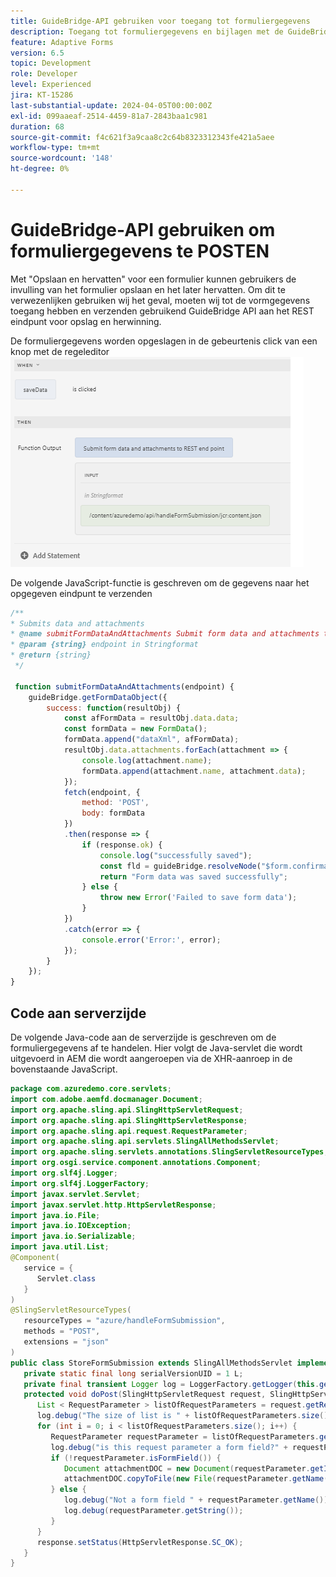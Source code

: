 ```yaml
---
title: GuideBridge-API gebruiken voor toegang tot formuliergegevens
description: Toegang tot formuliergegevens en bijlagen met de GuideBridge-API voor een basiscomponentgebaseerd adaptief formulier.
feature: Adaptive Forms
version: 6.5
topic: Development
role: Developer
level: Experienced
jira: KT-15286
last-substantial-update: 2024-04-05T00:00:00Z
exl-id: 099aaeaf-2514-4459-81a7-2843baa1c981
duration: 68
source-git-commit: f4c621f3a9caa8c2c64b8323312343fe421a5aee
workflow-type: tm+mt
source-wordcount: '148'
ht-degree: 0%

---
```


# GuideBridge-API gebruiken om formuliergegevens te POSTEN

Met &quot;Opslaan en hervatten&quot; voor een formulier kunnen gebruikers de invulling van het formulier opslaan en het later hervatten.
Om dit te verwezenlijken gebruiken wij het geval, moeten wij tot de vormgegevens toegang hebben en verzenden gebruikend GuideBridge API aan het REST eindpunt voor opslag en herwinning.

De formuliergegevens worden opgeslagen in de gebeurtenis click van een knop met de regeleditor
![ regel-redacteur ](assets/rule-editor.png)

De volgende JavaScript-functie is geschreven om de gegevens naar het opgegeven eindpunt te verzenden

```javascript
/**
* Submits data and attachments 
* @name submitFormDataAndAttachments Submit form data and attachments to REST end point
* @param {string} endpoint in Stringformat
* @return {string} 
 */
 
 function submitFormDataAndAttachments(endpoint) {
    guideBridge.getFormDataObject({
        success: function(resultObj) {
            const afFormData = resultObj.data.data;
            const formData = new FormData();
            formData.append("dataXml", afFormData);
            resultObj.data.attachments.forEach(attachment => {
                console.log(attachment.name);
                formData.append(attachment.name, attachment.data);
            });
            fetch(endpoint, {
                method: 'POST',
                body: formData
            })
            .then(response => {
                if (response.ok) {
                    console.log("successfully saved");
                    const fld = guideBridge.resolveNode("$form.confirmation");
                    return "Form data was saved successfully";
                } else {
                    throw new Error('Failed to save form data');
                }
            })
            .catch(error => {
                console.error('Error:', error);
            });
        }
    });
}
```



## Code aan serverzijde

De volgende Java-code aan de serverzijde is geschreven om de formuliergegevens af te handelen. Hier volgt de Java-servlet die wordt uitgevoerd in AEM die wordt aangeroepen via de XHR-aanroep in de bovenstaande JavaScript.

```java
package com.azuredemo.core.servlets;
import com.adobe.aemfd.docmanager.Document;
import org.apache.sling.api.SlingHttpServletRequest;
import org.apache.sling.api.SlingHttpServletResponse;
import org.apache.sling.api.request.RequestParameter;
import org.apache.sling.api.servlets.SlingAllMethodsServlet;
import org.apache.sling.servlets.annotations.SlingServletResourceTypes;
import org.osgi.service.component.annotations.Component;
import org.slf4j.Logger;
import org.slf4j.LoggerFactory;
import javax.servlet.Servlet;
import javax.servlet.http.HttpServletResponse;
import java.io.File;
import java.io.IOException;
import java.io.Serializable;
import java.util.List;
@Component(
   service = {
      Servlet.class
   }
)
@SlingServletResourceTypes(
   resourceTypes = "azure/handleFormSubmission",
   methods = "POST",
   extensions = "json"
)
public class StoreFormSubmission extends SlingAllMethodsServlet implements Serializable {
   private static final long serialVersionUID = 1 L;
   private final transient Logger log = LoggerFactory.getLogger(this.getClass());
   protected void doPost(SlingHttpServletRequest request, SlingHttpServletResponse response) throws IOException {
      List < RequestParameter > listOfRequestParameters = request.getRequestParameterList();
      log.debug("The size of list is " + listOfRequestParameters.size());
      for (int i = 0; i < listOfRequestParameters.size(); i++) {
         RequestParameter requestParameter = listOfRequestParameters.get(i);
         log.debug("is this request parameter a form field?" + requestParameter.isFormField());
         if (!requestParameter.isFormField()) {
            Document attachmentDOC = new Document(requestParameter.getInputStream());
            attachmentDOC.copyToFile(new File(requestParameter.getName()));
         } else {
            log.debug("Not a form field " + requestParameter.getName());
            log.debug(requestParameter.getString());
         }
      }
      response.setStatus(HttpServletResponse.SC_OK);
   }
}
```
